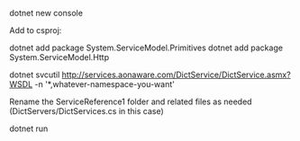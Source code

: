 dotnet new console

Add to csproj:
  <ItemGroup>
    <DotNetCliToolReference Include="dotnet-svcutil" Version="1.0.*" />
  </ItemGroup>

dotnet add package System.ServiceModel.Primitives
dotnet add package System.ServiceModel.Http

dotnet svcutil http://services.aonaware.com/DictService/DictService.asmx?WSDL -n '*,whatever-namespace-you-want'

Rename the ServiceReference1 folder and related files as needed (DictServers/DictServices.cs in this case)

dotnet run

